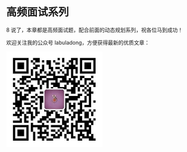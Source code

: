 # 高频面试系列

8 说了，本章都是高频面试题，配合前面的动态规划系列，祝各位马到成功！

欢迎关注我的公众号 labuladong，方便获得最新的优质文章：

![labuladong&#x4E8C;&#x7EF4;&#x7801;](../.gitbook/assets/qrcode.jpg)

